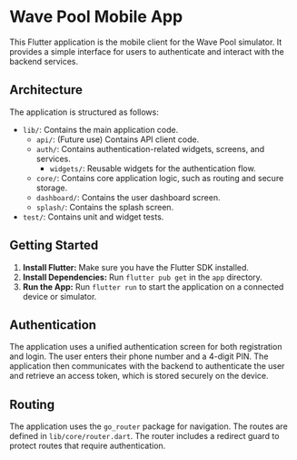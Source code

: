 # Wave Pool Mobile App

This Flutter application is the mobile client for the Wave Pool simulator. It
provides a simple interface for users to authenticate and interact with the
backend services.

## Architecture

The application is structured as follows:

- `lib/`: Contains the main application code.
  - `api/`: (Future use) Contains API client code.
  - `auth/`: Contains authentication-related widgets, screens, and services.
    - `widgets/`: Reusable widgets for the authentication flow.
  - `core/`: Contains core application logic, such as routing and secure
    storage.
  - `dashboard/`: Contains the user dashboard screen.
  - `splash/`: Contains the splash screen.
- `test/`: Contains unit and widget tests.

## Getting Started

1. **Install Flutter:** Make sure you have the Flutter SDK installed.
2. **Install Dependencies:** Run `flutter pub get` in the `app` directory.
3. **Run the App:** Run `flutter run` to start the application on a connected
   device or simulator.

## Authentication

The application uses a unified authentication screen for both registration and
login. The user enters their phone number and a 4-digit PIN. The application
then communicates with the backend to authenticate the user and retrieve an
access token, which is stored securely on the device.

## Routing

The application uses the `go_router` package for navigation. The routes are
defined in `lib/core/router.dart`. The router includes a redirect guard to
protect routes that require authentication.
